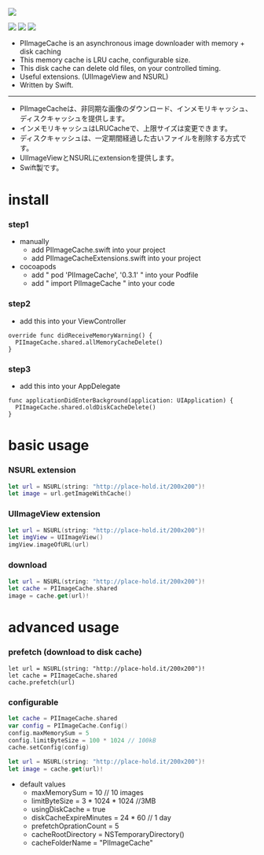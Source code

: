 
![](https://raw.github.com/wiki/pixel-ink/PIRipple/piimagecache.png)

![](https://cocoapod-badges.herokuapp.com/l/PIImageCache/badge.png)
![](https://cocoapod-badges.herokuapp.com/v/PIImageCache/badge.png)
![](https://cocoapod-badges.herokuapp.com/p/PIImageCache/badge.png)

- PIImageCache is an asynchronous image downloader with memory + disk caching
- This memory cache is LRU cache, configurable size.
- This disk cache can delete old files, on your controlled timing.
- Useful extensions. (UIImageView and NSURL)
- Written by Swift.

---

- PIImageCacheは、非同期な画像のダウンロード、インメモリキャッシュ、ディスクキャッシュを提供します。
- インメモリキャッシュはLRUCacheで、上限サイズは変更できます。
- ディスクキャッシュは、一定期間経過した古いファイルを削除する方式です。
- UIImageViewとNSURLにextensionを提供します。
- Swift製です。

# install

### step1

- manually
  - add PIImageCache.swift into your project
  - add PIImageCacheExtensions.swift into your project
- cocoapods
  - add " pod 'PIImageCache', '0.3.1' " into your Podfile
  - add " import PIImageCache " into your code

### step2

- add this into your ViewController

```
override func didReceiveMemoryWarning() {
  PIImageCache.shared.allMemoryCacheDelete()
}
```

### step3

- add this into your AppDelegate

```
func applicationDidEnterBackground(application: UIApplication) {
  PIImageCache.shared.oldDiskCacheDelete()
}
```

# basic usage

### NSURL extension

```NSURL.swift
let url = NSURL(string: "http://place-hold.it/200x200")!
let image = url.getImageWithCache()
```

### UIImageView extension

```UIImageView.swift
let url = NSURL(string: "http://place-hold.it/200x200")!
let imgView = UIImageView()
imgView.imageOfURL(url)
```

### download

```PIImageCache.swift
let url = NSURL(string: "http://place-hold.it/200x200")!
let cache = PIImageCache.shared
image = cache.get(url)!
```

# advanced usage

### prefetch (download to disk cache)

```
let url = NSURL(string: "http://place-hold.it/200x200")!
let cache = PIImageCache.shared
cache.prefetch(url)
```

### configurable

```Config.swift
let cache = PIImageCache.shared
var config = PIImageCache.Config()
config.maxMemorySum = 5
config.limitByteSize = 100 * 1024 // 100kB
cache.setConfig(config)

let url = NSURL(string: "http://place-hold.it/200x200")!
let image = cache.get(url)!
```

- default values
  - maxMemorySum           = 10 // 10 images
  - limitByteSize          = 3 * 1024 * 1024 //3MB
  - usingDiskCache         = true
  - diskCacheExpireMinutes = 24 * 60 // 1 day
  - prefetchOprationCount  = 5
  - cacheRootDirectory     = NSTemporaryDirectory()
  - cacheFolderName        = "PIImageCache"
